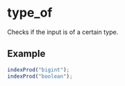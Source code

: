# type_of

Checks if the input is of a certain type.

## Example

```ts
indexProd("bigint");
indexProd("boolean");
```
